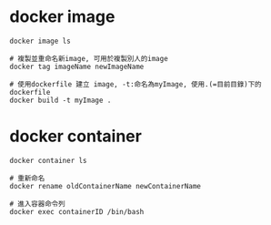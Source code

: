 # docker image

```shell
docker image ls

# 複製並重命名新image, 可用於複製別人的image
docker tag imageName newImageName

# 使用dockerfile 建立 image, -t:命名為myImage, 使用.(=目前目錄)下的dockerfile
docker build -t myImage .

```

# docker container

```shell
docker container ls

# 重新命名
docker rename oldContainerName newContainerName

# 進入容器命令列
docker exec containerID /bin/bash

```